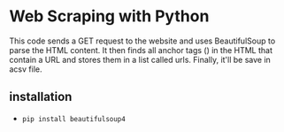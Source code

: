 # Web Scraping with Python

This code sends a GET request to the website and uses BeautifulSoup to parse the HTML content. It then finds all anchor tags (<a>) in the HTML that contain a URL and stores them in a list called urls. Finally, it'll be save in acsv file.

## installation

- `pip install beautifulsoup4` 
